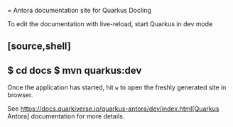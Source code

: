 = Antora documentation site for Quarkus Docling

To edit the documentation with live-reload, start Quarkus in dev mode

[source,shell]
----
$ cd docs
$ mvn quarkus:dev
----

Once the application has started, hit `w` to open the freshly generated site in browser.

See https://docs.quarkiverse.io/quarkus-antora/dev/index.html[Quarkus Antora] documentation for more details.
